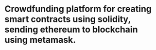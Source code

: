 # Crowdfunding platform for creating smart contracts using solidity, sending ethereum to blockchain using metamask.